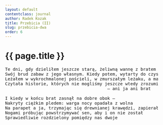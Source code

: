 ```yaml
---
layout: default
contentclass: journal
author: Radek Kozak
title: Przebicia (II)
slug: przebicia-dwa
order: 6
---
```


<h1 class="poem-title">{{ page.title }}</h1>

<pre class="poem">
Te dni, gdy dzieliłem jeszcze starą, żeliwną wannę z bratem
Swój brud zabaw z jego własnym. Kiedy potem, wytarty do czysta
Leżałem w wykrochmalonej pościeli, w zmurszałym leżaku, a matka
Czytała historie, których nie mogliśmy jeszcze wtedy zrozumieć
									    — ani ja ani brat

I kiedy w końcu brat zasnął na dobre obok —
Nakryty ciężkim pledem: warga nocy opadała z wolna
Na parapet a ja, trzymając się drewnianej krawędzi, zapierałem
Nogami próbując powstrzymywać sen, aby i on nie został
Sprawiedliwie rozdzielony pomiędzy nas dwoje
</pre>
